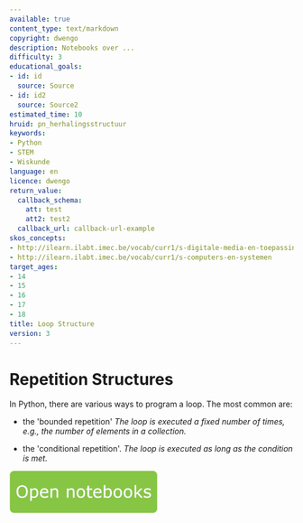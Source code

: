 ```yaml
---
available: true
content_type: text/markdown
copyright: dwengo
description: Notebooks over ...
difficulty: 3
educational_goals:
- id: id
  source: Source
- id: id2
  source: Source2
estimated_time: 10
hruid: pn_herhalingsstructuur
keywords:
- Python
- STEM
- Wiskunde
language: en
licence: dwengo
return_value:
  callback_schema:
    att: test
    att2: test2
  callback_url: callback-url-example
skos_concepts:
- http://ilearn.ilabt.imec.be/vocab/curr1/s-digitale-media-en-toepassingen
- http://ilearn.ilabt.imec.be/vocab/curr1/s-computers-en-systemen
target_ages:
- 14
- 15
- 16
- 17
- 18
title: Loop Structure
version: 3
---
```

# Repetition Structures
In Python, there are various ways to program a loop. The most common are:

- the 'bounded repetition'
*The loop is executed a fixed number of times, e.g., the number of elements in a collection.*

- the 'conditional repetition'.
*The loop is executed as long as the condition is met.*

[![](embed/Knop.png "Button")](https://kiks.ilabt.imec.be/jupyterhub/?id=1031 "Notebooks repetition structure")